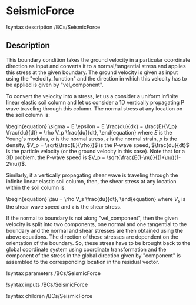 # SeismicForce

!syntax description /BCs/SeismicForce

## Description

This boundary condition takes the ground velocity in a particular coordinate direction as input and
converts it to a normal/tangential stress and applies this stress at the given boundary. The ground
velocity is given as input using the "velocity_function" and the direction in which this velocity has
to be applied is given by "vel_component".

To convert the velocity into a stress, let us a consider a uniform infinite linear elastic soil
column and let us consider a 1D vertically propagating P wave traveling through this column. The
normal stress at any location on the soil column is:

\begin{equation}
\sigma = E  \epsilon = E  \frac{du}{dx} = \frac{E}{V_p}  \frac{du}{dt} = \rho  V_p  \frac{du}{dt},
\end{equation}
where $E$ is the Young's modulus, $\sigma$ is the normal stress, $\epsilon$ is the normal strain,
$\rho$ is the density, $V_p = \sqrt{\frac{E}{\rho}}$ is the P-wave speed, $\frac{du}{dt}$ is the
particle velocity (or the ground velocity in this case). Note that for a 3D problem, the P-wave speed
is $V_p = \sqrt{\frac{E(1-\nu)}{(1+\nu)(1-2\nu)}$.

Similarly, if a vertically propagating shear wave is traveling through the infinite linear elastic
soil column, then, the shear stress at any location within the soil column is:

\begin{equation}
\tau = \rho  V_s  \frac{du}{dt},
\end{equation}
where $V_s$ is the shear wave speed and $\tau$ is the shear stress.

If the normal to boundary is not along "vel_component", then the given velocity is split into two
components, one normal and one tangential to the boundary and the normal and shear stresses are then
obtained using the above equations. The direction of these stresses are dependent on the orientation
of the boundary. So, these stress have to be brought back to the global coordinate system using
coordinate transformation and the component of the stress in the global direction given by
"component" is assembled to the corresponding location in the residual vector.

!syntax parameters /BCs/SeismicForce

!syntax inputs /BCs/SeismicForce

!syntax children /BCs/SeismicForce
